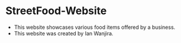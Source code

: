# StreetFood-Website
- This website showcases various food items offered by a business.
- This website was created by Ian Wanjira.
